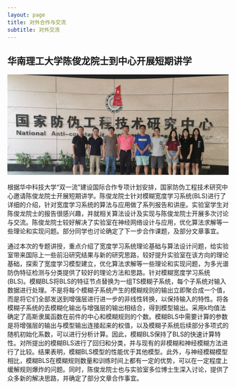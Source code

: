 ```yaml
---
layout: page
title: 对外合作与交流
subtitle: 对外交流
---
```

<!--
 * @Author: Conghao Wong
 * @Date: 2023-03-08 19:13:03
 * @LastEditors: Conghao Wong
 * @LastEditTime: 2023-03-12 10:34:44
 * @Description: file content
 * @Github: https://cocoon2wong.github.io
 * Copyright 2023 Conghao Wong, All Rights Reserved.
-->

## 华南理工大学陈俊龙院士到中心开展短期讲学

<div style="text-align: center;">
     <img src="/assets/img/cooperations/posts/0-0.jpg">
</div>

根据华中科技大学“双一流”建设国际合作专项计划安排，国家防伪工程技术研究中心邀请陈俊龙院士开展短期讲学。陈俊龙院士针对模糊宽度学习系统(BLS)进行了详细的介绍，针对宽度学习系统的算法与应用做了系列报告和讲座。实验室学生对陈俊龙院士的报告很感兴趣，并就相关算法设计及实现与陈俊龙院士开展多次讨论与交流。陈俊龙院士较好解决了实验室在神经网络设计与应用，优化算法求解等一些理论和实现问题。部分同学也讨论确定了下一步合作课题，及部分文章事宜。

通过本次的专题讲授，重点介绍了宽度学习系统理论基础与算法设计问题，给实验室带来国际上一些前沿研究结果与新的研究思路，较好提升实验室在该方向的理论基础，探索了宽度学习模型建立，优化算法求解等一些理论和实现问题，为多光谱防伪特征检测与分类提供了较好的理论方法和思路。针对模糊宽度学习系统(BLS)。模糊BLS将BLS的特征节点替换为一组TS模糊子系统，每个子系统对输入数据进行处理。不是将每个模糊子系统产生的模糊规则的输出立即聚合成一个值，而是将它们全部发送到增强层进行进一步的非线性转换，以保持输入的特性。将各模糊子系统的去模糊化输出与增强层的输出相结合，得到模型输出。采用k均值法确定了高斯隶属函数在前件的中心和模糊规则的个数。模糊BLS中需要计算的参数是将增强层的输出与模型输出连接起来的权值，以及模糊子系统后续部分多项式的随机初始化系数，可以进行分析计算。因此，模糊BLS保持了BLS的快速计算特性。对所提出的模糊BLS进行了回归和分类，并与现有的非模糊和神经模糊方法进行了比较。结果表明，模糊BLS模型的性能优于其他模型。此外，与神经模糊模型相比，模糊BLS在模糊规则数量和训练时间上都有一定的优势，可以在一定程度上缓解规则爆炸的问题。同时，陈俊龙院士也与实验室多位博士生深入讨论，提供了众多新的解决思路，并确定了部分文章合作事宜。

